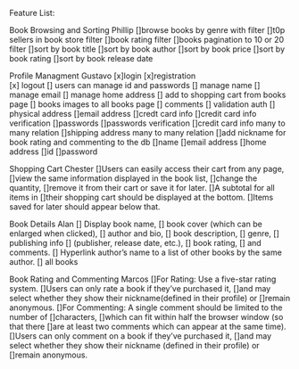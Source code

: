 Feature List:

Book Browsing and Sorting Phillip
    []browse books by genre with filter 
    []t0p sellers in book store filter 
    []book rating filter 
    []books pagination to 10 or 20 filter 
    []sort by book title 
    []sort by book author 
    []sort by book price 
    []sort by book rating 
    []sort by book release date

Profile Managment Gustavo
    [x]login 
    [x]registration  
    [x] logout 
    [] users can manage id and passwords 
    [] manage name 
    [] manage email 
    [] manage home address 
    [] add to shopping cart from books page 
    [] books images to all books page 
    [] comments 
    [] validation auth 
    [] physical address 
    []email address 
    []credt card info
    []credit card info verification 
    []passwords 
    []passwords verification 
    []credit card info many to many relation 
    []shipping address many to many relation 
    []add nickname for book rating and commenting to the db 
    []name 
    []email address 
    []home address 
    []id 
    []password 

Shopping Cart Chester
    []Users can easily access their cart from any page, 
    []view the same information displayed in the book list, 
    []change the quantity,
    []remove it from their cart or save it for later. 
    []A subtotal for all items in
    []their shopping cart should be displayed at the bottom. 
    []Items saved for later should appear below that.

Book Details Alan
    [] Display book name, 
    [] book cover (which can be enlarged when clicked), 
    [] author and bio, 
    [] book description, 
    [] genre, 
    [] publishing info
    [] (publisher, release date, etc.), 
    [] book rating, 
    [] and comments. 
    [] Hyperlink author’s name to a list of other books by the same author.
    [] all books 

Book Rating and Commenting Marcos
    []For Rating: Use a five-star rating system. 
    []Users can only rate a book if they’ve purchased it, 
    []and may select whether they show their nickname(defined in their profile) or []remain anonymous. 
    []For Commenting: A single comment should be limited to the number of
    []characters, 
    []which can fit within half the browser window (so that there
    []are at least two comments which can appear at the same time). 
    []Users can only comment on a book if they’ve purchased it, 
    []and may select whether they show their nickname (defined in their profile) or 
    []remain anonymous.